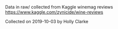 Data in raw/ collected from Kaggle winemag reviews 
https://www.kaggle.com/zynicide/wine-reviews

Collected on 2019-10-03 by Holly Clarke

